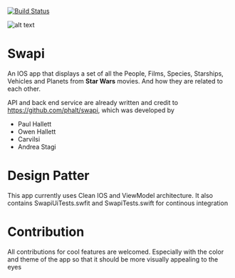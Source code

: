 [![Build Status](https://travis-ci.com/tdle94/Swapi-Mobile-App.svg?branch=master)](https://travis-ci.com/tdle94/Swapi-Mobile-App)

![alt text](https://ibb.co/yhbHqH6)

# Swapi

An IOS app that displays a set of all the People, Films, Species, Starships, Vehicles and Planets from **Star Wars** movies. And how they are related to each other.

API and back end service are already written and credit to https://github.com/phalt/swapi, which was developed by

* Paul Hallett
* Owen Hallett
* Carvilsi
* Andrea Stagi

# Design Patter

This app currently uses Clean IOS and ViewModel architecture. It also contains SwapiUiTests.swfit and SwapiTests.swift for continous integration

# Contribution

All contributions for cool features are welcomed. Especially with the color and theme of the app so that it should be more visually appealing to the eyes
